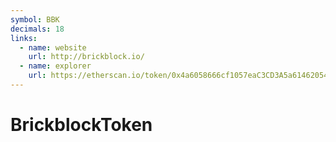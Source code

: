 ```yaml
---
symbol: BBK
decimals: 18
links:
  - name: website
    url: http://brickblock.io/
  - name: explorer
    url: https://etherscan.io/token/0x4a6058666cf1057eaC3CD3A5a614620547559fc9
---
```


# BrickblockToken

